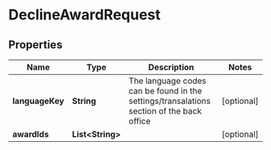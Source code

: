 

# DeclineAwardRequest


## Properties

Name | Type | Description | Notes
------------ | ------------- | ------------- | -------------
**languageKey** | **String** | The language codes can be found in the settings/transalations section of the back office |  [optional]
**awardIds** | **List&lt;String&gt;** |  |  [optional]



